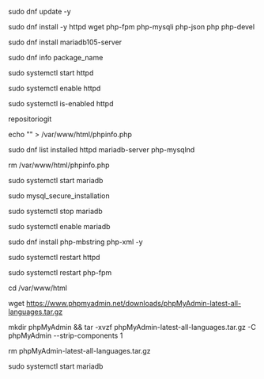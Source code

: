 sudo dnf update -y


sudo dnf install -y httpd wget php-fpm php-mysqli php-json php php-devel


sudo dnf install mariadb105-server


sudo dnf info package_name


sudo systemctl start httpd


sudo systemctl enable httpd


sudo systemctl is-enabled httpd


repositoriogit


echo "<?php phpinfo(); ?>" > /var/www/html/phpinfo.php


sudo dnf list installed httpd mariadb-server php-mysqlnd


rm /var/www/html/phpinfo.php


sudo systemctl start mariadb


sudo mysql_secure_installation


sudo systemctl stop mariadb


sudo systemctl enable mariadb


sudo dnf install php-mbstring php-xml -y


sudo systemctl restart httpd


sudo systemctl restart php-fpm


cd /var/www/html


wget https://www.phpmyadmin.net/downloads/phpMyAdmin-latest-all-languages.tar.gz


mkdir phpMyAdmin && tar -xvzf phpMyAdmin-latest-all-languages.tar.gz -C phpMyAdmin --strip-components 1



rm phpMyAdmin-latest-all-languages.tar.gz


sudo systemctl start mariadb


